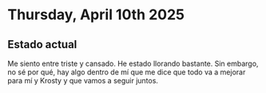 # Thursday, April 10th 2025

## Estado actual

Me siento entre triste y cansado. He estado llorando bastante. Sin embargo, no sé por qué, hay algo dentro de mí que me dice que todo va a mejorar para mí y Krosty y que vamos a seguir juntos.
